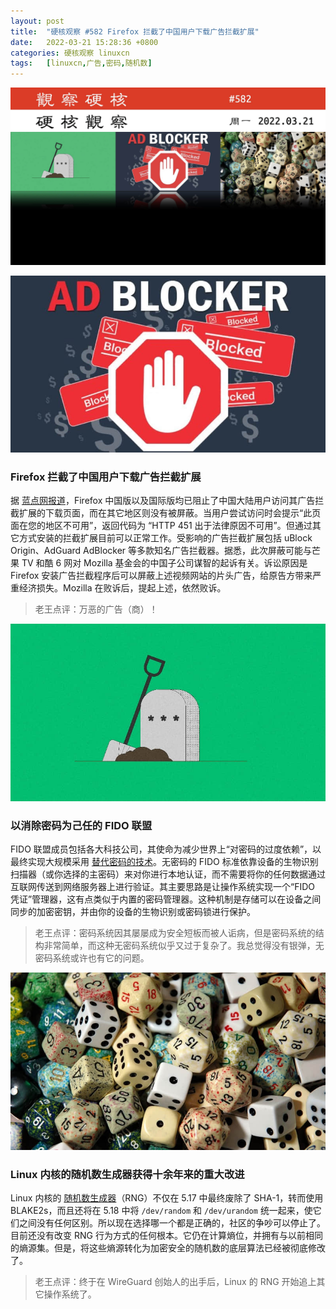 ```yaml
---
layout: post
title:	"硬核观察 #582 Firefox 拦截了中国用户下载广告拦截扩展"
date:	2022-03-21 15:28:36 +0800 
categories:	硬核观察 linuxcn 
tags:	[linuxcn,广告,密码,随机数]
---
```



![](/Asserts/Images/album/202203/21/152713gnafnz9yttwnshlp.jpg)


![](/Asserts/Images/album/202203/21/152727olosq86z5ffo32s2.jpg)


### Firefox 拦截了中国用户下载广告拦截扩展


据 [蓝点网报道](https://www.landian.vip/archives/93097.html)，Firefox 中国版以及国际版均已阻止了中国大陆用户访问其广告拦截扩展的下载页面，而在其它地区则没有被屏蔽。当用户尝试访问时会提示“此页面在您的地区不可用”，返回代码为 “HTTP 451 出于法律原因不可用”。但通过其它方式安装的拦截扩展目前可以正常工作。受影响的广告拦截扩展包括 uBlock Origin、AdGuard AdBlocker 等多款知名广告拦截器。据悉，此次屏蔽可能与芒果 TV 和酷 6 网对 Mozilla 基金会的中国子公司谋智的起诉有关。诉讼原因是 Firefox 安装广告拦截程序后可以屏蔽上述视频网站的片头广告，给原告方带来严重经济损失。Mozilla 在败诉后，提起上述，依然败诉。



> 
> 老王点评：万恶的广告（商）！
> 
> 
> 


![](/Asserts/Images/album/202203/21/152801n00w6c3pcngww66a.jpg)


### 以消除密码为己任的 FIDO 联盟


FIDO 联盟成员包括各大科技公司，其使命为减少世界上“对密码的过度依赖”，以最终实现大规模采用 [替代密码的技术](https://arstechnica.com/information-technology/2022/03/a-big-bet-to-kill-the-password-for-good/)。无密码的 FIDO 标准依靠设备的生物识别扫描器（或你选择的主密码）来对你进行本地认证，而不需要将你的任何数据通过互联网传送到网络服务器上进行验证。其主要思路是让操作系统实现一个“FIDO 凭证”管理器，这有点类似于内置的密码管理器。这种机制是存储可以在设备之间同步的加密密钥，并由你的设备的生物识别或密码锁进行保护。



> 
> 老王点评：密码系统因其屡屡成为安全短板而被人诟病，但是密码系统的结构非常简单，而这种无密码系统似乎又过于复杂了。我总觉得没有银弹，无密码系统或许也有它的问题。
> 
> 
> 


![](/Asserts/Images/album/202203/21/152812hyjchhr0sry0n2h8.jpg)


### Linux 内核的随机数生成器获得十余年来的重大改进


Linux 内核的 [随机数生成器](https://www.phoronix.com/scan.php?page=news_item&px=Linux-5.18-RNG)（RNG）不仅在 5.17 中最终废除了 SHA-1，转而使用 BLAKE2s，而且还将在 5.18 中将 `/dev/random` 和 `/dev/urandom` 统一起来，使它们之间没有任何区别。所以现在选择哪一个都是正确的，社区的争吵可以停止了。目前还没有改变 RNG 行为方式的任何根本。它仍在计算熵位，并拥有与以前相同的熵源集。但是，将这些熵源转化为加密安全的随机数的底层算法已经被彻底修改了。



> 
> 老王点评：终于在 WireGuard 创始人的出手后，Linux 的 RNG 开始追上其它操作系统了。
> 
> 
>
